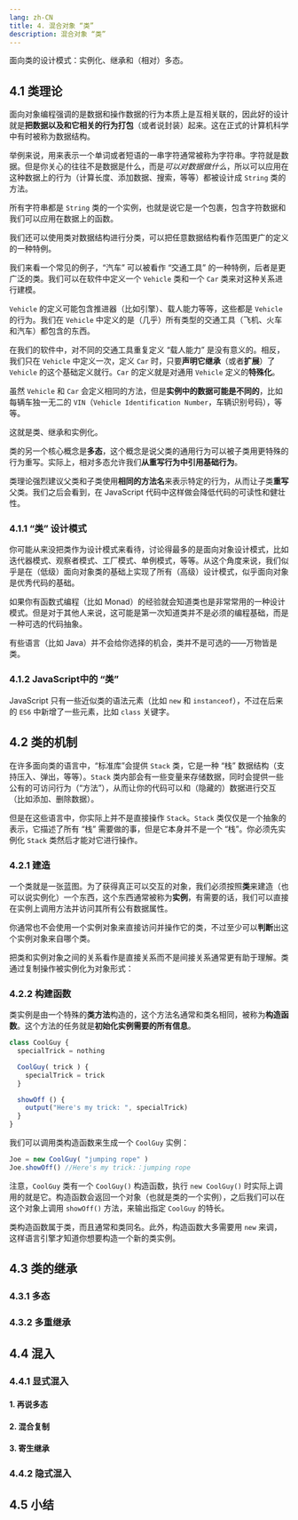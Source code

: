 ```yaml
---
lang: zh-CN
title: 4. 混合对象 “类”
description: 混合对象 “类”
---
```


面向类的设计模式：实例化、继承和（相对）多态。

## 4.1 类理论

面向对象编程强调的是数据和操作数据的行为本质上是互相关联的，因此好的设计就是**把数据以及和它相关的行为打包**（或者说封装）起来。这在正式的计算机科学中有时被称为数据结构。

举例来说，用来表示一个单词或者短语的一串字符通常被称为字符串。字符就是数据。但是你关心的往往不是数据是什么，而是*可以对数据做什么*，所以可以应用在这种数据上的行为（计算长度、添加数据、搜索，等等）都被设计成 `String` 类的方法。

所有字符串都是 `String` 类的一个实例，也就是说它是一个包裹，包含字符数据和我们可以应用在数据上的函数。

我们还可以使用类对数据结构进行分类，可以把任意数据结构看作范围更广的定义的一种特例。

我们来看一个常见的例子，“汽车” 可以被看作 “交通工具” 的一种特例，后者是更广泛的类。我们可以在软件中定义一个 `Vehicle` 类和一个 `Car` 类来对这种关系进行建模。

`Vehicle` 的定义可能包含推进器（比如引擎）、载人能力等等，这些都是 `Vehicle` 的行为。我们在 `Vehicle` 中定义的是（几乎）所有类型的交通工具（飞机、火车和汽车）都包含的东西。

在我们的软件中，对不同的交通工具重复定义 “载人能力” 是没有意义的。相反，我们只在 `Vehicle` 中定义一次，定义 `Car` 时，只要**声明它继承**（或者**扩展**）了 `Vehicle` 的这个基础定义就行。`Car` 的定义就是对通用 `Vehicle` 定义的**特殊化**。

虽然 `Vehicle` 和 `Car` 会定义相同的方法，但是**实例中的数据可能是不同的**，比如每辆车独一无二的 `VIN`（`Vehicle Identification Number`，车辆识别号码），等等。

这就是类、继承和实例化。

类的另一个核心概念是**多态**，这个概念是说父类的通用行为可以被子类用更特殊的行为重写。实际上，相对多态允许我们**从重写行为中引用基础行为**。

类理论强烈建议父类和子类使用**相同的方法名**来表示特定的行为，从而让子类**重写**父类。我们之后会看到，在 JavaScript 代码中这样做会降低代码的可读性和健壮性。

### 4.1.1 “类” 设计模式

你可能从来没把类作为设计模式来看待，讨论得最多的是面向对象设计模式，比如迭代器模式、观察者模式、工厂模式、单例模式，等等。从这个角度来说，我们似乎是在（低级）面向对象类的基础上实现了所有（高级）设计模式，似乎面向对象是优秀代码的基础。

如果你有函数式编程（比如 Monad）的经验就会知道类也是非常常用的一种设计模式。但是对于其他人来说，这可能是第一次知道类并不是必须的编程基础，而是一种可选的代码抽象。

有些语言（比如 Java）并不会给你选择的机会，类并不是可选的——万物皆是类。

### 4.1.2 JavaScript中的 “类”

JavaScript 只有一些近似类的语法元素（比如 `new` 和 `instanceof`），不过在后来的 `ES6` 中新增了一些元素，比如 `class` 关键字。

## 4.2 类的机制

在许多面向类的语言中，“标准库”会提供 `Stack` 类，它是一种 “栈” 数据结构（支持压入、弹出，等等）。`Stack` 类内部会有一些变量来存储数据，同时会提供一些公有的可访问行为（“方法”），从而让你的代码可以和（隐藏的）数据进行交互（比如添加、删除数据）。

但是在这些语言中，你实际上并不是直接操作 `Stack`。`Stack` 类仅仅是一个抽象的表示，它描述了所有 “栈” 需要做的事，但是它本身并不是一个 “栈”。你必须先实例化 `Stack` 类然后才能对它进行操作。

### 4.2.1 建造

一个类就是一张蓝图。为了获得真正可以交互的对象，我们必须按照**类**来建造（也可以说实例化）一个东西，这个东西通常被称为**实例**，有需要的话，我们可以直接在实例上调用方法并访问其所有公有数据属性。

你通常也不会使用一个实例对象来直接访问并操作它的类，不过至少可以**判断**出这个实例对象来自哪个类。

把类和实例对象之间的关系看作是直接关系而不是间接关系通常更有助于理解。类通过复制操作被实例化为对象形式：

### 4.2.2 构建函数

类实例是由一个特殊的**类方法**构造的，这个方法名通常和类名相同，被称为**构造函数**。这个方法的任务就是**初始化实例需要的所有信息**。

```js
class CoolGuy {
  specialTrick = nothing

  CoolGuy( trick ) {
    specialTrick = trick
  }

  showOff () {
    output("Here's my trick: ", specialTrick)
  }
}
```

我们可以调用类构造函数来生成一个 `CoolGuy` 实例：

```js
Joe = new CoolGuy( "jumping rope" )
Joe.showOff() //Here's my trick:：jumping rope
```

注意，`CoolGuy` 类有一个 `CoolGuy()` 构造函数，执行 `new CoolGuy()` 时实际上调用的就是它。构造函数会返回一个对象（也就是类的一个实例），之后我们可以在这个对象上调用 `showOff()` 方法，来输出指定 `CoolGuy` 的特长。

类构造函数属于类，而且通常和类同名。此外，构造函数大多需要用 `new` 来调，这样语言引擎才知道你想要构造一个新的类实例。

## 4.3 类的继承

### 4.3.1 多态

### 4.3.2 多重继承

## 4.4 混入

### 4.4.1 显式混入

#### 1. 再说多态

#### 2. 混合复制

#### 3. 寄生继承

### 4.4.2 隐式混入

## 4.5 小结
